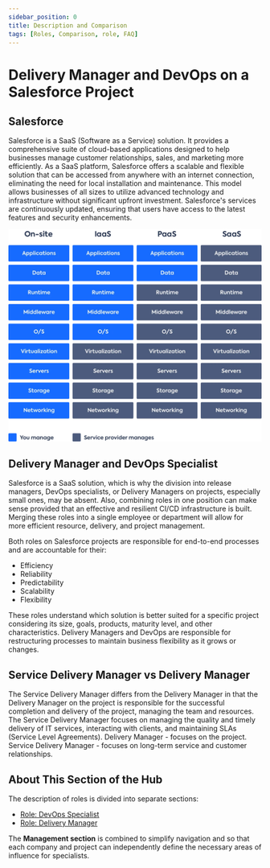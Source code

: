 ```yaml
---
sidebar_position: 0
title: Description and Comparison
tags: [Roles, Comparison, role, FAQ]
---
```


# Delivery Manager and DevOps on a Salesforce Project

## Salesforce
Salesforce is a SaaS (Software as a Service) solution. It provides a comprehensive suite of cloud-based applications designed to help businesses manage customer relationships, sales, and marketing more efficiently. As a SaaS platform, Salesforce offers a scalable and flexible solution that can be accessed from anywhere with an internet connection, eliminating the need for local installation and maintenance. This model allows businesses of all sizes to utilize advanced technology and infrastructure without significant upfront investment. Salesforce's services are continuously updated, ensuring that users have access to the latest features and security enhancements.

![](./assets/IaaS-vs-PaaS-vs-SaaS-Diagram.webp)

## Delivery Manager and DevOps Specialist

Salesforce is a SaaS solution, which is why the division into release managers, DevOps specialists, or Delivery Managers on projects, especially small ones, may be absent. Also, combining roles in one position can make sense provided that an effective and resilient CI/CD infrastructure is built.
Merging these roles into a single employee or department will allow for more efficient resource, delivery, and project management.

Both roles on Salesforce projects are responsible for end-to-end processes and are accountable for their:
- Efficiency
- Reliability
- Predictability
- Scalability
- Flexibility

These roles understand which solution is better suited for a specific project considering its size, goals, products, maturity level, and other characteristics.
Delivery Managers and DevOps are responsible for restructuring processes to maintain business flexibility as it grows or changes.

## Service Delivery Manager vs Delivery Manager
The Service Delivery Manager differs from the Delivery Manager in that the Delivery Manager on the project is responsible for the successful completion and delivery of the project, managing the team and resources. The Service Delivery Manager focuses on managing the quality and timely delivery of IT services, interacting with clients, and maintaining SLAs (Service Level Agreements).
Delivery Manager - focuses on the project.
Service Delivery Manager - focuses on long-term service and customer relationships.

## About This Section of the Hub
The description of roles is divided into separate sections:
- [Role: DevOps Specialist](01_01_DevOps/index.md)
- [Role: Delivery Manager](01_02_Delivery_Manager/index.md)

The **Management section** is combined to simplify navigation and so that each company and project can independently define the necessary areas of influence for specialists.
